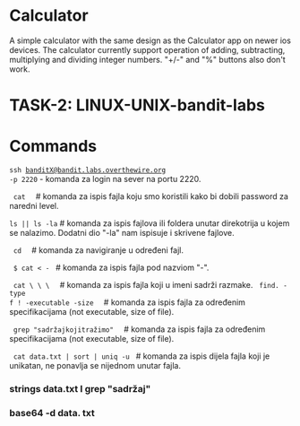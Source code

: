 # Calculator

A simple calculator with the same design as the Calculator app on newer ios devices. The calculator currently support operation of adding, subtracting, multiplying and dividing integer numbers. "+/-" and "%" buttons also don't work.

# TASK-2: LINUX-UNIX-bandit-labs

# Commands

<code>ssh banditX@bandit.labs.overthewire.org -p 2220</code> - komanda za login na sever na portu 2220.

<code> cat <filename> </code> # komanda za ispis fajla koju smo koristili kako bi dobili password za naredni level.

<code>ls || ls -la</code> # komanda za ispis fajlova ili foldera unutar direkotrija u kojem se nalazimo. Dodatni dio "-la" nam ispisuje i skrivene fajlove.

<code> cd <filename> </code> # komanda za navigiranje u određeni fajl.

<code> $ cat < - </code> # komanda za ispis fajla pod nazviom "-".

<code> cat <dionaziva>\ <dionaziva>\ <dionaziva>\ <dionaziva> </code> # komanda za ispis fajla koji u imeni sadrži razmake.
<code> find. -type f ! -executable -size <bytesize> </code> # komanda za ispis fajla za određenim specifikacijama (not executable, size of file).

<code> grep "sadržajkojitražimo" <filename> </code> # komanda za ispis fajla za određenim specifikacijama (not executable, size of file).

<code> cat data.txt | sort | uniq -u </code> # komanda za ispis dijela fajla koji je unikatan, ne ponavlja se nijednom unutar fajla.

### strings data.txt I grep "sadržaj"

### base64 -d data. txt